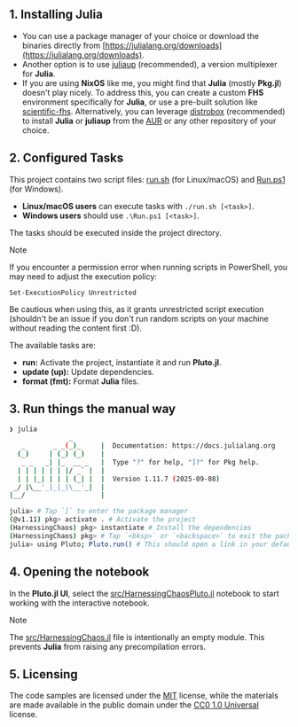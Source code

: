 ## 1. Installing Julia

- You can use a package manager of your choice or download the binaries directly
  from [https://julialang.org/downloads](https://julialang.org/downloads).
- Another option is to use [juliaup](https://github.com/JuliaLang/juliaup)
  (recommended), a version multiplexer for **Julia**.
- If you are using **NixOS** like me, you might find that **Julia** (mostly
  **Pkg.jl**) doesn't play nicely. To address this, you can create a custom
  **FHS** environment specifically for **Julia**, or use a pre-built solution
  like [scientific-fhs](https://github.com/olynch/scientific-fhs).
  Alternatively, you can leverage
  [distrobox](https://github.com/89luca89/distrobox) (recommended) to install
  **Julia** or **juliaup** from the [AUR](https://aur.archlinux.org) or any
  other repository of your choice.

## 2. Configured Tasks

This project contains two script files: [run.sh](/run.sh) (for Linux/macOS) and
[Run.ps1](/Run.ps1) (for Windows).

- **Linux/macOS users** can execute tasks with `./run.sh [<task>]`.
- **Windows users** should use `.\Run.ps1 [<task>]`.

The tasks should be executed inside the project directory.

> [!note]
>
> If you encounter a permission error when running scripts in PowerShell, you
> may need to adjust the execution policy:
>
> ```pwsh
> Set-ExecutionPolicy Unrestricted
> ```
>
> Be cautious when using this, as it grants unrestricted script execution
> (shouldn't be an issue if you don't run random scripts on your machine without
> reading the content first :D).

The available tasks are:

- **run:** Activate the project, instantiate it and run **Pluto.jl**.
- **update (up):** Update dependencies.
- **format (fmt):** Format **Julia** files.

## 3. Run things the manual way

```sh
❯ julia
               _
   _       _ _(_)_     |  Documentation: https://docs.julialang.org
  (_)     | (_) (_)    |
   _ _   _| |_  __ _   |  Type "?" for help, "]?" for Pkg help.
  | | | | | | |/ _` |  |
  | | |_| | | | (_| |  |  Version 1.11.7 (2025-09-08)
 _/ |\__'_|_|_|\__'_|  |
|__/                   |

julia> # Tap `]` to enter the package manager
(@v1.11) pkg> activate . # Activate the project
(HarnessingChaos) pkg> instantiate # Install the dependencies
(HarnessingChaos) pkg> # Tap `<bksp>` or `<backspace>` to exit the package manager
julia> using Pluto; Pluto.run() # This should open a link in your default browser
```

## 4. Opening the notebook

In the **Pluto.jl UI**, select the
[src/HarnessingChaosPluto.jl](./src/HarnessingChaosPluto.jl) notebook to start
working with the interactive notebook.

> [!note]
>
> The [src/HarnessingChaos.jl](./src/HarnessingChaos.jl) file is intentionally
> an empty module. This prevents **Julia** from raising any precompilation
> errors.

## 5. Licensing

The code samples are licensed under the [MIT](./LICENSE-MIT) license, while the
materials are made available in the public domain under the
[CC0 1.0 Universal](./LICENSE-CC0) license.
